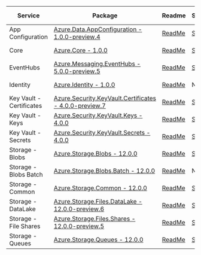 | Service | Package | Readme | Samples | API Reference | Changelog |
| ------- | ------- | ------ | ------- | ------------- | --------- |
| App Configuration | [Azure.Data.AppConfiguration - 1.0.0-preview.4](https://www.nuget.org/packages/Azure.Data.AppConfiguration/1.0.0-preview.4) | [ReadMe](https://github.com/Azure/azure-sdk-for-net/blob/Azure.Data.AppConfiguration_1.0.0-preview.4/sdk/appconfiguration/Azure.Data.AppConfiguration/README.md) | [Samples](https://github.com/Azure/azure-sdk-for-net/blob/Azure.Data.AppConfiguration_1.0.0-preview.4/sdk/appconfiguration/Azure.Data.AppConfiguration/samples) | [Api Reference](https://azuresdkdocs.blob.core.windows.net/$web/dotnet/Azure.Data.AppConfiguration/1.0.0-preview.4/api/index.html) | [ChangeLog](https://github.com/Azure/azure-sdk-for-net/blob/Azure.Data.AppConfiguration_1.0.0-preview.4/sdk/appconfiguration/Azure.Data.AppConfiguration/CHANGELOG.md) |
| Core | [Azure.Core - 1.0.0](https://www.nuget.org/packages/Azure.Core/1.0.0) | [ReadMe](https://github.com/Azure/azure-sdk-for-net/blob/Azure.Core_1.0.0/sdk/core/Azure.Core/README.md) | [Samples](https://github.com/Azure/azure-sdk-for-net/blob/Azure.Core_1.0.0/sdk/core/Azure.Core/samples) | [Api Reference](https://azuresdkdocs.blob.core.windows.net/$web/dotnet/Azure.Core/1.0.0/api/index.html) | [ChangeLog](https://github.com/Azure/azure-sdk-for-net/blob/Azure.Core_1.0.0/sdk/core/Azure.Core/CHANGELOG.md) |
| EventHubs | [Azure.Messaging.EventHubs - 5.0.0-preview.5](https://www.nuget.org/packages/Azure.Messaging.EventHubs/5.0.0-preview.5) | [ReadMe](https://github.com/Azure/azure-sdk-for-net/blob/Azure.Messaging.EventHubs_5.0.0-preview.5/sdk/eventhub/Azure.Messaging.EventHubs/README.md) | [Samples](https://github.com/Azure/azure-sdk-for-net/blob/Azure.Messaging.EventHubs_5.0.0-preview.5/sdk/eventhub/Azure.Messaging.EventHubs/samples) | [Api Reference](https://azuresdkdocs.blob.core.windows.net/$web/dotnet/Azure.Messaging.EventHubs/5.0.0-preview.5/api/index.html) | [ChangeLog](https://github.com/Azure/azure-sdk-for-net/blob/Azure.Messaging.EventHubs_5.0.0-preview.5/sdk/eventhub/Azure.Messaging.EventHubs/CHANGELOG.md) |
| Identity | [Azure.Identity - 1.0.0](https://www.nuget.org/packages/Azure.Identity/1.0.0) | [ReadMe](https://github.com/Azure/azure-sdk-for-net/blob/Azure.Identity_1.0.0/sdk/identity/Azure.Identity/README.md) | N/A | [Api Reference](https://azuresdkdocs.blob.core.windows.net/$web/dotnet/Azure.Identity/1.0.0/api/index.html) | [ChangeLog](https://github.com/Azure/azure-sdk-for-net/blob/Azure.Identity_1.0.0/sdk/identity/Azure.Identity/CHANGELOG.md) |
| Key Vault - Certificates | [Azure.Security.KeyVault.Certificates - 4.0.0-preview.7](https://www.nuget.org/packages/Azure.Security.KeyVault.Certificates/4.0.0-preview.7) | [ReadMe](https://github.com/Azure/azure-sdk-for-net/blob/Azure.Security.KeyVault.Certificates_4.0.0-preview.7/sdk/keyvault/Azure.Security.KeyVault.Certificates/README.md) | [Samples](https://github.com/Azure/azure-sdk-for-net/blob/Azure.Security.KeyVault.Certificates_4.0.0-preview.7/sdk/keyvault/Azure.Security.KeyVault.Certificates/samples) | [Api Reference](https://azuresdkdocs.blob.core.windows.net/$web/dotnet/Azure.Security.KeyVault.Certificates/4.0.0-preview.7/api/index.html) | [ChangeLog](https://github.com/Azure/azure-sdk-for-net/blob/Azure.Security.KeyVault.Certificates_4.0.0-preview.7/sdk/keyvault/Azure.Security.KeyVault.Certificates/ChangeLog.md) |
| Key Vault - Keys | [Azure.Security.KeyVault.Keys - 4.0.0](https://www.nuget.org/packages/Azure.Security.KeyVault.Keys/4.0.0) | [ReadMe](https://github.com/Azure/azure-sdk-for-net/blob/Azure.Security.KeyVault.Keys_4.0.0/sdk/keyvault/Azure.Security.KeyVault.Keys/README.md) | [Samples](https://github.com/Azure/azure-sdk-for-net/blob/Azure.Security.KeyVault.Keys_4.0.0/sdk/keyvault/Azure.Security.KeyVault.Keys/samples) | [Api Reference](https://azuresdkdocs.blob.core.windows.net/$web/dotnet/Azure.Security.KeyVault.Keys/4.0.0/api/index.html) | [ChangeLog](https://github.com/Azure/azure-sdk-for-net/blob/Azure.Security.KeyVault.Keys_4.0.0/sdk/keyvault/Azure.Security.KeyVault.Keys/ChangeLog.md) |
| Key Vault - Secrets | [Azure.Security.KeyVault.Secrets - 4.0.0](https://www.nuget.org/packages/Azure.Security.KeyVault.Secrets/4.0.0) | [ReadMe](https://github.com/Azure/azure-sdk-for-net/blob/Azure.Security.KeyVault.Secrets_4.0.0/sdk/keyvault/Azure.Security.KeyVault.Secrets/README.md) | [Samples](https://github.com/Azure/azure-sdk-for-net/blob/Azure.Security.KeyVault.Secrets_4.0.0/sdk/keyvault/Azure.Security.KeyVault.Secrets/samples) | [Api Reference](https://azuresdkdocs.blob.core.windows.net/$web/dotnet/Azure.Security.KeyVault.Secrets/4.0.0/api/index.html) | [ChangeLog](https://github.com/Azure/azure-sdk-for-net/blob/Azure.Security.KeyVault.Secrets_4.0.0/sdk/keyvault/Azure.Security.KeyVault.Secrets/ChangeLog.md) |
| Storage - Blobs | [Azure.Storage.Blobs - 12.0.0](https://www.nuget.org/packages/Azure.Storage.Blobs/12.0.0) | [ReadMe](https://github.com/Azure/azure-sdk-for-net/blob/Azure.Storage.Blobs_12.0.0/sdk/storage/Azure.Storage.Blobs/README.md) | [Samples](https://github.com/Azure/azure-sdk-for-net/blob/Azure.Storage.Blobs_12.0.0/sdk/storage/Azure.Storage.Blobs/samples) | [Api Reference](https://azuresdkdocs.blob.core.windows.net/$web/dotnet/Azure.Storage.Blobs/12.0.0/api/index.html) | [ChangeLog](https://github.com/Azure/azure-sdk-for-net/blob/Azure.Storage.Blobs_12.0.0/sdk/storage/Azure.Storage.Blobs/Changelog.txt) |
| Storage - Blobs Batch | [Azure.Storage.Blobs.Batch - 12.0.0](https://www.nuget.org/packages/Azure.Storage.Blobs.Batch/12.0.0) | [ReadMe](https://github.com/Azure/azure-sdk-for-net/blob/Azure.Storage.Blobs.Batch_12.0.0/sdk/storage/Azure.Storage.Blobs.Batch/README.md) | N/A | [Api Reference](https://azuresdkdocs.blob.core.windows.net/$web/dotnet/Azure.Storage.Blobs.Batch/12.0.0/api/index.html) | [ChangeLog](https://github.com/Azure/azure-sdk-for-net/blob/Azure.Storage.Blobs.Batch_12.0.0/sdk/storage/Azure.Storage.Blobs.Batch/CHANGELOG.md) |
| Storage - Common | [Azure.Storage.Common - 12.0.0](https://www.nuget.org/packages/Azure.Storage.Common/12.0.0) | [ReadMe](https://github.com/Azure/azure-sdk-for-net/blob/Azure.Storage.Common_12.0.0/sdk/storage/Azure.Storage.Common/README.md) | [Samples](https://github.com/Azure/azure-sdk-for-net/blob/Azure.Storage.Common_12.0.0/sdk/storage/Azure.Storage.Common/samples) | [Api Reference](https://azuresdkdocs.blob.core.windows.net/$web/dotnet/Azure.Storage.Common/12.0.0/api/index.html) | [ChangeLog](https://github.com/Azure/azure-sdk-for-net/blob/Azure.Storage.Common_12.0.0/sdk/storage/Azure.Storage.Common/Changelog.txt) |
| Storage - DataLake | [Azure.Storage.Files.DataLake - 12.0.0-preview.6](https://www.nuget.org/packages/Azure.Storage.Files.DataLake/12.0.0-preview.6) | [ReadMe](https://github.com/Azure/azure-sdk-for-net/blob/Azure.Storage.Files.DataLake_12.0.0-preview.6/sdk/storage/Azure.Storage.Files.DataLake/README.md) | [Samples](https://github.com/Azure/azure-sdk-for-net/blob/Azure.Storage.Files.DataLake_12.0.0-preview.6/sdk/storage/Azure.Storage.Files.DataLake/samples) | N/A | [ChangeLog](https://github.com/Azure/azure-sdk-for-net/blob/Azure.Storage.Files.DataLake_12.0.0-preview.6/sdk/storage/Azure.Storage.Files.DataLake/Changelog.txt) |
| Storage - File Shares | [Azure.Storage.Files.Shares - 12.0.0-preview.5](https://www.nuget.org/packages/Azure.Storage.Files.Shares/12.0.0-preview.5) | [ReadMe](https://github.com/Azure/azure-sdk-for-net/blob/Azure.Storage.Files.Shares_12.0.0-preview.5/sdk/storage/Azure.Storage.Files.Shares/README.md) | [Samples](https://github.com/Azure/azure-sdk-for-net/blob/Azure.Storage.Files.Shares_12.0.0-preview.5/sdk/storage/Azure.Storage.Files.Shares/samples) | [Api Reference](https://azuresdkdocs.blob.core.windows.net/$web/dotnet/Azure.Storage.Files.Shares/12.0.0-preview.5/api/index.html) | [ChangeLog](https://github.com/Azure/azure-sdk-for-net/blob/Azure.Storage.Files.Shares_12.0.0-preview.5/sdk/storage/Azure.Storage.Files.Shares/Changelog.txt) |
| Storage - Queues | [Azure.Storage.Queues - 12.0.0](https://www.nuget.org/packages/Azure.Storage.Queues/12.0.0) | [ReadMe](https://github.com/Azure/azure-sdk-for-net/blob/Azure.Storage.Queues_12.0.0/sdk/storage/Azure.Storage.Queues/README.md) | [Samples](https://github.com/Azure/azure-sdk-for-net/blob/Azure.Storage.Queues_12.0.0/sdk/storage/Azure.Storage.Queues/samples) | [Api Reference](https://azuresdkdocs.blob.core.windows.net/$web/dotnet/Azure.Storage.Queues/12.0.0/api/index.html) | [ChangeLog](https://github.com/Azure/azure-sdk-for-net/blob/Azure.Storage.Queues_12.0.0/sdk/storage/Azure.Storage.Queues/Changelog.txt) |

